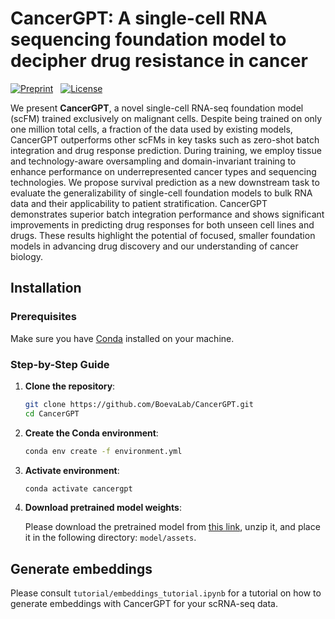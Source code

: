 # CancerGPT: A single-cell RNA sequencing foundation model to decipher drug resistance in cancer

[![Preprint](https://img.shields.io/badge/preprint-available-brightgreen)](https://www.biorxiv.org) &nbsp;
[![License](https://img.shields.io/badge/license-MIT-blue)](https://github.com/BoevaLab/CancerGPT/blob/main/LICENSE)

We present **CancerGPT**, a novel single-cell RNA-seq foundation model (scFM) trained exclusively on malignant cells. Despite being trained on only one million total cells, a fraction of the data used by existing models, CancerGPT outperforms other scFMs in key tasks such as zero-shot batch integration and drug response prediction. During training, we employ tissue and technology-aware oversampling and domain-invariant training to enhance performance on underrepresented cancer types and sequencing technologies. We propose survival prediction as a new downstream task to evaluate the generalizability of single-cell foundation models to bulk RNA data and their applicability to patient stratification. CancerGPT demonstrates superior batch integration performance and shows significant improvements in predicting drug responses for both unseen cell lines and drugs. These results highlight the potential of focused, smaller foundation models in advancing drug discovery and our understanding of cancer biology.

## Installation

### Prerequisites

Make sure you have [Conda](https://docs.conda.io/projects/conda/en/latest/user-guide/install/index.html) installed on your machine.

### Step-by-Step Guide

1. **Clone the repository**:

   ```bash
   git clone https://github.com/BoevaLab/CancerGPT.git
   cd CancerGPT
   ```
2. **Create the Conda environment**:
   ```bash
   conda env create -f environment.yml
   ```
3. **Activate environment**:
   ```bash
   conda activate cancergpt
   ```
4. **Download pretrained model weights**:

   Please download the pretrained model from [this link](https://polybox.ethz.ch/index.php/s/pZR9VH7uEHwO5CL), unzip it, and place it in the following directory: ```model/assets```.

## Generate embeddings
Please consult ```tutorial/embeddings_tutorial.ipynb``` for a tutorial on how to generate embeddings with CancerGPT for your scRNA-seq data.
